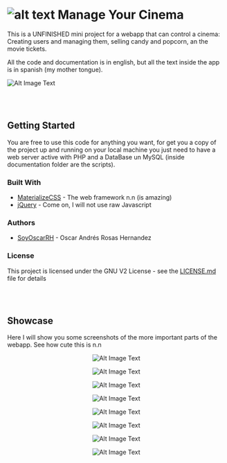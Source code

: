 # ![alt text](Web/Media/favicon.ico) Manage Your Cinema

This is a UNFINISHED mini project for a webapp that can control a cinema: Creating
users and managing them, selling candy and popcorn, an the movie tickets.

All the code and documentation is in english, but all the text inside the app
is in spanish (my mother tongue).


![Alt Image Text](Documentation/Graphics/GeneralPage.png "Principal Page")

<br><br>


## Getting Started

You are free to use this code for anything you want, for get you a copy of the project
up and running on your local machine you just need to have a web server active with PHP and
a DataBase un MySQL (inside documentation folder are the scripts).

### Built With

* [MaterializeCSS](http://materializecss.com/) - The web framework n.n (is amazing)
* [jQuery](https://jquery.com/) - Come on, I will not use raw Javascript

### Authors

* [SoyOscarRH](https://github.com/SoyOscarRH) - Oscar Andrés Rosas Hernandez

### License

This project is licensed under the GNU V2 License - see the [LICENSE.md](LICENSE.md) file
for details

<br><br>

## Showcase

Here I will show you some screenshots of the more important parts of the webapp. See how cute this is n.n
<center>

![Alt Image Text](Documentation/Graphics/GeneralPageMobile.png)

![Alt Image Text](Documentation/Graphics/Login.png)


![Alt Image Text](Documentation/Graphics/HamburgerMenu.png)


![Alt Image Text](Documentation/Graphics/Menu.png)

![Alt Image Text](Documentation/Graphics/Profile.png)

![Alt Image Text](Documentation/Graphics/SearchProduct.png)

![Alt Image Text](Documentation/Graphics/SearchMovie.png)

![Alt Image Text](Documentation/Graphics/SearchFunctions.png)



</center>


